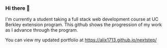 ### Hi there 👋
I'm currently a student taking a full stack web development course at UC Berkley extension program. This github shows the progression of my work as I advance through the program. 

You can view my updated portfolio at https://alix1713.github.io/nextstep/
<!--
**Alix1713/alix1713** is a ✨ _special_ ✨ repository because its `README.md` (this file) appears on your GitHub profile.

Here are some ideas to get you started:

- 🔭 I’m currently working on ...
- 🌱 I’m currently learning ...
- 👯 I’m looking to collaborate on ...
- 🤔 I’m looking for help with ...
- 💬 Ask me about ...
- 📫 How to reach me: ...
- 😄 Pronouns: ...
- ⚡ Fun fact: ...
-->
